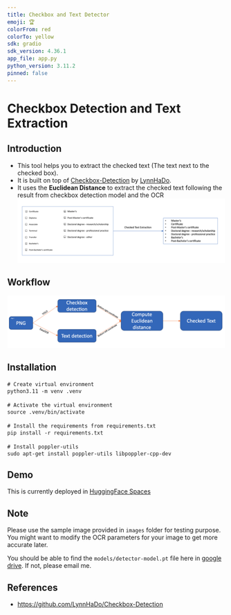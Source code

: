 ```yaml
---
title: Checkbox and Text Detector
emoji: 🏆
colorFrom: red
colorTo: yellow
sdk: gradio
sdk_version: 4.36.1
app_file: app.py
python_version: 3.11.2
pinned: false
---
```


# Checkbox Detection and Text Extraction

## Introduction

- This tool helps you to extract the checked text (The text next to the checked box).
- It is built on top of [Checkbox-Detection](https://github.com/LynnHaDo/Checkbox-Detection) by [LynnHaDo](https://github.com/LynnHaDo).
- It uses the **Euclidean Distance** to extract the checked text following the result from checkbox detection model and the OCR
![Checkbox Text Extraction](images/checked_text_extraction.png "Checkbox Text Extraction")

## Workflow
![Checkbox Detection and corresponding text extraction](images/checkbox_detection_workflow.png "Checkbox Detection and Text Extraction Workflow")

## Installation

    # Create virtual environment
    python3.11 -m venv .venv

    # Activate the virtual environment
    source .venv/bin/activate

    # Install the requirements from requirements.txt
    pip install -r requirements.txt

    # Install poppler-utils
    sudo apt-get install poppler-utils libpoppler-cpp-dev

## Demo

This is currently deployed in [HuggingFace Spaces](https://huggingface.co/spaces/oyashi163/checkbox_text_extraction)

## Note

Please use the sample image provided in `images` folder for testing purpose. 
You might want to modify the OCR parameters for your image to get more accurate later.

You should be able to find the `models/detector-model.pt` file here in [google drive](https://drive.google.com/file/d/1S1yo_l-BPpaPc6pWwdqeHI4gA0Xue2wg/view?usp=sharing). If not, please email me.

## References
- https://github.com/LynnHaDo/Checkbox-Detection
